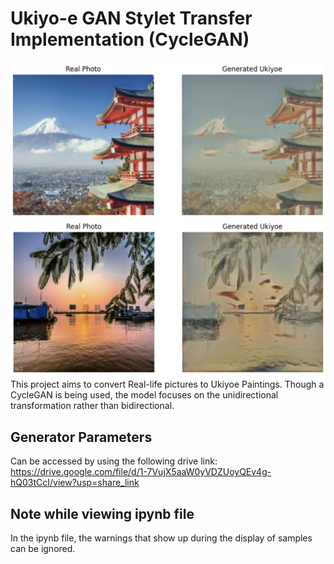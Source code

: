 # Ukiyo-e GAN Stylet Transfer Implementation (CycleGAN)

 ![Alt text](Photo->Ukiyoe/20.png)
 ![Alt text](Photo->Ukiyoe/12.png)
This project aims to convert Real-life pictures to Ukiyoe Paintings. Though a CycleGAN is being used, the model focuses on the unidirectional transformation rather than bidirectional.

 ## Generator Parameters
 Can be accessed by using the following drive link: https://drive.google.com/file/d/1-7VujX5aaW0yVDZUoyQEv4g-hQ03tCcI/view?usp=share_link
 
 ## Note while viewing ipynb file
 In the ipynb file, the warnings that show up during the display of samples can be ignored.
 
